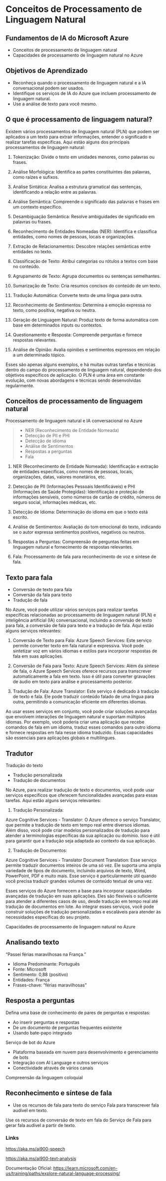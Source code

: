 # Conceitos de Processamento de Linguagem Natural

## Fundamentos de IA do Microsoft Azure

- Conceitos de processamento de linguagem natural
- Capacidades de processamento de linguagem natural no Azure

## Objetivos de Aprendizado

- Reconheça quando o processamento de linguagem natural e a IA conversacional podem ser usados.
- Identifique os serviços de IA do Azure que incluem processamento de linguagem natural.
- Use a análise de texto para você mesmo.


## O que é processamento de linguagem natural?

Existem vários processamentos de linguagem natural (PLN) que podem ser aplicados a um texto para 
extrair informações, entender o significado e realizar tarefas específicas. Aqui estão alguns dos 
principais processamentos de linguagem natural:

1. Tokenização:
Divide o texto em unidades menores, como palavras ou frases.

2. Análise Morfológica:
Identifica as partes constituintes das palavras, como raízes e sufixos.

3. Análise Sintática:
Analisa a estrutura gramatical das sentenças, identificando a relação entre as palavras.

4. Análise Semântica:
Compreende o significado das palavras e frases em um contexto específico.

5. Desambiguação Semântica:
Resolve ambiguidades de significado em palavras ou frases.

6. Reconhecimento de Entidades Nomeadas (NER):
Identifica e classifica entidades, como nomes de pessoas, locais e organizações.

7. Extração de Relacionamentos:
Descobre relações semânticas entre entidades no texto.

8. Classificação de Texto:
Atribui categorias ou rótulos a textos com base no conteúdo.

9. Agrupamento de Texto:
Agrupa documentos ou sentenças semelhantes.

10. Sumarização de Texto:
Cria resumos concisos do conteúdo de um texto.

11. Tradução Automática:
Converte texto de uma língua para outra.

12. Reconhecimento de Sentimentos:
Determina a emoção expressa no texto, como positiva, negativa ou neutra.

13. Geração de Linguagem Natural:
Produz texto de forma automática com base em determinados inputs ou contextos.

14. Questionamento e Resposta:
Compreende perguntas e fornece respostas relevantes.

15. Análise de Opinião:
Avalia opiniões e sentimentos expressos em relação a um determinado tópico.

Esses são apenas alguns exemplos, e há muitas outras tarefas e técnicas dentro do campo do processamento 
de linguagem natural, dependendo dos objetivos específicos de aplicação. O PLN é uma área em constante 
evolução, com novas abordagens e técnicas sendo desenvolvidas regularmente.



## Conceitos de processamento de linguagem natural

Processamento de linguagem natural e IA conversacional no Azure

> - NER (Reconhecimento de Entidade Nomeada)
> - Detecção de PII e PHI
> - Detecção de idioma
> - Análise de Sentimentos
> - Respostas a perguntas
> - Fala

1. NER (Reconhecimento de Entidade Nomeada):
Identificação e extração de entidades específicas, como nomes de pessoas, locais, organizações, datas, 
valores monetários, etc.

2. Detecção de PII (Informações Pessoais Identificáveis) e PHI (Informações de Saúde Protegidas):
Identificação e proteção de informações sensíveis, como números de cartão de crédito, números de 
seguro social, informações médicas, etc.

3. Detecção de Idioma:
Determinação do idioma em que o texto está escrito.

4. Análise de Sentimentos:
Avaliação do tom emocional do texto, indicando se o autor expressa sentimentos positivos, negativos 
ou neutros.

5. Respostas a Perguntas:
Compreensão de perguntas feitas em linguagem natural e fornecimento de respostas relevantes.

6. Fala:
Processamento de fala para reconhecimento de voz e síntese de fala.



## Texto para fala

- Conversão de texto para fala
- Conversão da fala para texto
- Tradução de fala

No Azure, você pode utilizar vários serviços para realizar tarefas específicas relacionadas ao processamento 
de linguagem natural (PLN) e inteligência artificial (IA) conversacional, incluindo a conversão de texto 
para fala, a conversão de fala para texto e a tradução de fala. Aqui estão alguns serviços relevantes:

1. Conversão de Texto para Fala:
Azure Speech Services: Este serviço permite converter texto em fala natural e expressiva. Você pode 
sintetizar voz em vários idiomas e estilos para incorporar respostas de fala em suas aplicações.

2. Conversão de Fala para Texto:
Azure Speech Services: Além da síntese de fala, o Azure Speech Services oferece recursos para transcrever 
automaticamente a fala em texto. Isso é útil para converter gravações de áudio em texto para análise e 
processamento posterior.

3. Tradução de Fala:
Azure Translator: Este serviço é dedicado à tradução de texto e fala. Ele pode traduzir conteúdo falado 
de uma língua para outra, permitindo a comunicação eficiente em diferentes idiomas.

Ao usar esses serviços em conjunto, você pode criar soluções avançadas que envolvem interações de 
linguagem natural e suportam múltiplos idiomas. Por exemplo, você poderia criar uma aplicação que 
recebe comandos de fala em um idioma, traduz esses comandos para outro idioma e fornece respostas 
em fala nesse idioma traduzido. Essas capacidades são essenciais para aplicações globais e multilíngues.


## Tradutor

Tradução do texto
- Tradução personalizada
- Tradução de documentos


No Azure, para realizar tradução de texto e documentos, você pode usar serviços específicos que oferecem 
funcionalidades avançadas para essas tarefas. Aqui estão alguns serviços relevantes:

1. Tradução Personalizada:

Azure Cognitive Services - Translator: O Azure oferece o serviço Translator, que permite a tradução de 
texto em tempo real entre diversos idiomas. Além disso, você pode criar modelos personalizados de tradução 
para atender a terminologias específicas da sua aplicação ou domínio. Isso é útil para garantir que a 
tradução seja adaptada ao contexto da sua aplicação.

2. Tradução de Documentos:

Azure Cognitive Services - Translator Document Translation: Esse serviço permite traduzir documentos 
inteiros de uma só vez. Ele suporta uma ampla variedade de tipos de documento, incluindo arquivos de 
texto, Word, PowerPoint, PDF e muito mais. Esse serviço é particularmente útil quando você precisa traduzir 
grandes volumes de conteúdo textual de uma vez.

Esses serviços do Azure fornecem a base para incorporar capacidades avançadas de tradução em suas aplicações. 
Eles são flexíveis o suficiente para atender a diferentes casos de uso, desde tradução em tempo real até 
tradução de documentos em lote. Ao integrar esses serviços, você pode construir soluções de tradução 
personalizadas e escaláveis para atender às necessidades específicas do seu projeto.




Capacidades de processamento de linguagem natural no Azure

## Analisando texto

“Passei férias maravilhosas na França.”
- Idioma Predominante: Português
- Fonte: Microsoft
- Sentimento: 0,88 (positivo)
- Entidades: França
- Frases-chave: “férias maravilhosas”


## Resposta a perguntas

Defina uma base de conhecimento de pares de perguntas e respostas:
- Ao inserir perguntas e respostas
- De um documento de perguntas frequentes existente
- Usando bate-papo integrado


Serviço de bot do Azure

- Plataforma baseada em nuvem para desenvolvimento e gerenciamento de bots
- Integração com AI Language e outros serviços
- Conectividade através de vários canais


Compreensão da linguagem coloquial


## Reconhecimento e síntese de fala

- Use os recursos de fala para texto do serviço Fala para transcrever fala audível em texto.


Use os recursos de conversão de texto em fala do Serviço de Fala para gerar fala audível a partir de 
texto.


### Links

https://aka.ms/ai900-speech

https://aka.ms/ai900-text-analysis


Documentação Oficial: https://learn.microsoft.com/en-us/training/paths/explore-natural-language-processing/
